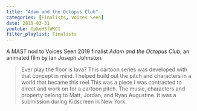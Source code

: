```yaml
---
title: "Adam and the Octopus Club"
categories: [Finalists, Voices Seen]
date: 2019-03-31
youtube: OpkeHSfWKCI
filter_playlist: Finalists
---
```


A MAST nod to Voices Seen 2019 finalist _Adam and the Octopus Club_, an animated film by Ian Joseph Johnston.

> Ever play the floor is lava?  This cartoon series was developed with that concept in mind. I helped build out the pitch and characters in a world that became this reel.This was a piece I was contracted to direct and work on for a cartoon pitch. The music, characters and property belong to Matt, Jordan, and Ryan Augustine. It was a submission during Kidscreen in New York.